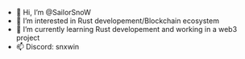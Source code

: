 - 👋 Hi, I’m @SailorSnoW
- 👀 I’m interested in Rust developement/Blockchain ecosystem
- 🌱 I’m currently learning Rust developement and working in a web3 project
- 📫 Discord: snxwin

<!---
SailorSnoW/SailorSnoW is a ✨ special ✨ repository because its `README.md` (this file) appears on your GitHub profile.
You can click the Preview link to take a look at your changes.
--->
